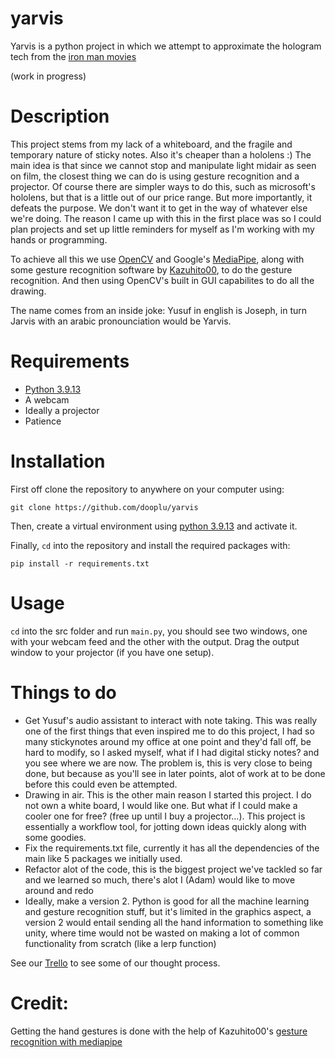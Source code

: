 # yarvis

Yarvis is a python project in which we attempt to approximate the hologram tech from the [iron man movies](https://youtu.be/WNu6fRo_7fg)

(work in progress)

# Description

This project stems from my lack of a whiteboard, and the fragile and temporary nature of sticky notes. Also it's cheaper than a hololens :)
The main idea is that since we cannot stop and manipulate light midair as seen on film, the closest thing we can do is using gesture recognition and a projector.
Of course there are simpler ways to do this, such as microsoft's hololens, but that is a little out of our price range. But more importantly, it defeats the purpose. We don't want it to get in the way of whatever else we're doing. The reason I came up with this in the first place was so I could plan projects and set up little reminders for myself as I'm working with my hands or programming.

To achieve all this we use [OpenCV](https://opencv.org/) and Google's [MediaPipe](https://google.github.io/mediapipe/), along with some gesture recognition software by [Kazuhito00](https://github.com/Kazuhito00), to do the gesture recognition. And then using OpenCV's built in GUI capabilites to do all the drawing.

The name comes from an inside joke: Yusuf in english is Joseph, in turn Jarvis with an arabic pronounciation would be Yarvis.

# Requirements
- [Python 3.9.13](https://www.python.org/downloads/release/python-3913/)
- A webcam
- Ideally a projector
- Patience

# Installation

First off clone the repository to anywhere on your computer using:
```
git clone https://github.com/dooplu/yarvis
```

Then, create a virtual environment using [python 3.9.13](https://www.python.org/downloads/release/python-3913/) and activate it.

Finally, `cd` into the repository and install the required packages with:
```
pip install -r requirements.txt
```

# Usage

`cd` into the src folder and run `main.py`, you should see two windows, one with your webcam feed and the other with the output. Drag the output window to your projector (if you have one setup).

# Things to do

- Get Yusuf's audio assistant to interact with note taking. This was really one of the first things that even inspired me to do this project, I had so many stickynotes around my office at one point and they'd fall off, be hard to modify, so I asked myself, what if I had digital sticky notes? and you see where we are now. The problem is, this is very close to being done, but because as you'll see in later points, alot of work at to be done before this could even be attempted.
- Drawing in air. This is the other main reason I started this project. I do not own a white board, I would like one. But what if I could make a cooler one for free? (free up until I buy a projector...). This project is essentially a workflow tool, for jotting down ideas quickly along with some goodies. 
- Fix the requirements.txt file, currently it has all the dependencies of the main like 5 packages we initially used.
- Refactor alot of the code, this is the biggest project we've tackled so far and we learned so much, there's alot I (Adam) would like to move around and redo
- Ideally, make a version 2. Python is good for all the machine learning and gesture recognition stuff, but it's limited in the graphics aspect, a version 2 would entail sending all the hand information to something like unity, where time would not be wasted on making a lot of common functionality from scratch (like a lerp function)

See our [Trello](https://trello.com/b/HLfzcOHO/yarvis) to see some of our thought process.

# Credit:
Getting the hand gestures is done with the help of Kazuhito00's [gesture recognition with mediapipe](https://github.com/Kazuhito00/hand-gesture-recognition-using-mediapipe)
